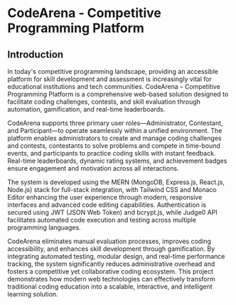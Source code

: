 # CodeArena - Competitive Programming Platform

## Introduction

In today's competitive programming landscape, providing an accessible platform for skill development and assessment is increasingly vital for educational institutions and tech communities. CodeArena – Competitive Programming Platform is a comprehensive web-based solution designed to facilitate coding challenges, contests, and skill evaluation through automation, gamification, and real-time leaderboards.

CodeArena supports three primary user roles—Administrator, Contestant, and Participant—to operate seamlessly within a unified environment. The platform enables administrators to create and manage coding challenges and contests, contestants to solve problems and compete in time-bound events, and participants to practice coding skills with instant feedback. Real-time leaderboards, dynamic rating systems, and achievement badges ensure engagement and motivation across all interactions.

The system is developed using the MERN (MongoDB, Express.js, React.js, Node.js) stack for full-stack integration, with Tailwind CSS and Monaco Editor enhancing the user experience through modern, responsive interfaces and advanced code editing capabilities. Authentication is secured using JWT (JSON Web Token) and bcrypt.js, while Judge0 API facilitates automated code execution and testing across multiple programming languages.

CodeArena eliminates manual evaluation processes, improves coding accessibility, and enhances skill development through gamification. By integrating automated testing, modular design, and real-time performance tracking, the system significantly reduces administrative overhead and fosters a competitive yet collaborative coding ecosystem. This project demonstrates how modern web technologies can effectively transform traditional coding education into a scalable, interactive, and intelligent learning solution.
